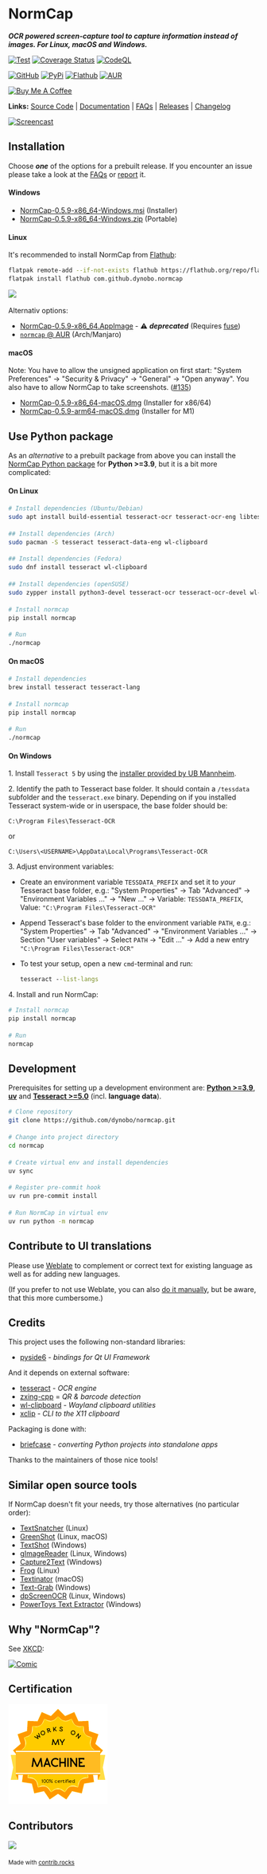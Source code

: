 <!-- markdownlint-disable MD013 MD026 MD033 -->

# NormCap

**_OCR powered screen-capture tool to capture information instead of images. For Linux,
macOS and Windows._**

[![Test](https://img.shields.io/github/actions/workflow/status/dynobo/normcap/cicd.yaml?label=CI/CD&branch=main)](https://github.com/dynobo/normcap/actions/workflows/cicd.yaml)
[![Coverage Status](https://img.shields.io/coverallsCoverage/github/dynobo/normcap?label=Coverage&branch=main)](https://coveralls.io/github/dynobo/normcap)
[![CodeQL](https://img.shields.io/github/actions/workflow/status/dynobo/normcap/cicd.yaml?label=CodeQL&branch=main)](https://github.com/dynobo/normcap/security/code-scanning/tools/CodeQL/status/)

[![GitHub](https://img.shields.io/github/downloads/dynobo/normcap/total?label=Github%20downloads&color=blue)](https://hanadigital.github.io/grev/?user=dynobo&repo=normcap)
[![PyPi](https://img.shields.io/pypi/dm/normcap?label=PyPi%20downloads&color=blue)](https://pypi.org/project/normcap)
[![Flathub](https://img.shields.io/flathub/downloads/com.github.dynobo.normcap?label=Flathub%20downloads&color=blue)](https://flathub.org/apps/details/com.github.dynobo.normcap)
[![AUR](https://img.shields.io/aur/votes/normcap?label=AUR%20votes&color=blue)](https://aur.archlinux.org/packages/normcap)

<a href="https://www.buymeacoffee.com/dynobo" target="_blank"><img src="https://cdn.buymeacoffee.com/buttons/v2/default-yellow.png" alt="Buy Me A Coffee" style="height: 40px !important;" ></a>

**Links:** [Source Code](https://github.com/dynobo/normcap) |
[Documentation](https://dynobo.github.io/normcap/) |
[FAQs](https://dynobo.github.io/normcap/#faqs) |
[Releases](https://github.com/dynobo/normcap/releases) |
[Changelog](https://github.com/dynobo/normcap/blob/main/CHANGELOG)

[![Screencast](https://user-images.githubusercontent.com/11071876/189767585-8bc45c18-8392-411d-84dc-cef1cb5dbc47.gif)](https://raw.githubusercontent.com/dynobo/normcap/main/assets/normcap.gif)

## Installation

Choose **_one_** of the options for a prebuilt release. If you encounter an issue please
take a look at the [FAQs](https://dynobo.github.io/normcap/#faqs) or
[report](https://github.com/dynobo/normcap/issues) it.

#### Windows

- [NormCap-0.5.9-x86_64-Windows.msi](https://github.com/dynobo/normcap/releases/download/v0.5.9/NormCap-0.5.9-x86_64-Windows.msi)
  (Installer)
- [NormCap-0.5.9-x86_64-Windows.zip](https://github.com/dynobo/normcap/releases/download/v0.5.9/NormCap-0.5.9-x86_64-Windows.zip)
  (Portable)

#### Linux

It's recommended to install NormCap from [Flathub](https://flathub.org):

```sh
flatpak remote-add --if-not-exists flathub https://flathub.org/repo/flathub.flatpakrepo
flatpak install flathub com.github.dynobo.normcap
```

<a href="https://flathub.org/apps/details/com.github.dynobo.normcap"><img src="https://flathub.org/assets/badges/flathub-badge-en.png" width="160"/></a>

Alternativ options:

- [NormCap-0.5.9-x86_64.AppImage](https://github.com/dynobo/normcap/releases/download/v0.5.9/NormCap-0.5.9-x86_64.AppImage) - ⚠️ ***deprecated***
  (Requires [fuse](https://dynobo.github.io/normcap/faqs/#linux-appimage-error-appimages-require-fuse-to-run))
- [`normcap` @ AUR](https://aur.archlinux.org/packages/normcap) (Arch/Manjaro)

#### macOS

Note: You have to allow the unsigned application on first start: "System Preferences" →
"Security & Privacy" → "General" → "Open anyway". You also have to allow NormCap to take
screenshots. ([#135](https://github.com/dynobo/normcap/issues/135))

- [NormCap-0.5.9-x86_64-macOS.dmg](https://github.com/dynobo/normcap/releases/download/v0.5.9/NormCap-0.5.9-x86_64-macOS.dmg)
  (Installer for x86/64)
- [NormCap-0.5.9-arm64-macOS.dmg](https://github.com/dynobo/normcap/releases/download/v0.5.9/NormCap-0.5.9-arm64-macOS.dmg)
  (Installer for M1)

## Use Python package

As an _alternative_ to a prebuilt package from above you can install the
[NormCap Python package](https://pypi.org/project/normcap/) for **Python >=3.9**, but it
is a bit more complicated:

#### On Linux

```sh
# Install dependencies (Ubuntu/Debian)
sudo apt install build-essential tesseract-ocr tesseract-ocr-eng libtesseract-dev libleptonica-dev wl-clipboard

## Install dependencies (Arch)
sudo pacman -S tesseract tesseract-data-eng wl-clipboard

## Install dependencies (Fedora)
sudo dnf install tesseract wl-clipboard

## Install dependencies (openSUSE)
sudo zypper install python3-devel tesseract-ocr tesseract-ocr-devel wl-clipboard

# Install normcap
pip install normcap

# Run
./normcap
```

#### On macOS

```sh
# Install dependencies
brew install tesseract tesseract-lang

# Install normcap
pip install normcap

# Run
./normcap
```

#### On Windows

1\. Install `Tesseract 5` by using the
[installer provided by UB Mannheim](https://github.com/UB-Mannheim/tesseract/wiki).

2\. Identify the path to Tesseract base folder. It should contain a `/tessdata` subfolder
and the `tesseract.exe` binary. Depending on if you installed Tesseract system-wide or
in userspace, the base folder should be:

```
C:\Program Files\Tesseract-OCR
```

or

```
C:\Users\<USERNAME>\AppData\Local\Programs\Tesseract-OCR
```

3\. Adjust environment variables:

- Create an environment variable `TESSDATA_PREFIX` and set it to _your_ Tesseract base
  folder, e.g.: "System Properties" → Tab "Advanced" → "Environment Variables …" →
  "New …" → Variable: `TESSDATA_PREFIX`, Value: `"C:\Program Files\Tesseract-OCR"`

- Append Tesseract's base folder to the environment variable `PATH`, e.g.: "System
  Properties" → Tab "Advanced" → "Environment Variables …" → Section "User variables"
  → Select `PATH` → "Edit …" → Add a new entry `"C:\Program Files\Tesseract-OCR"`

- To test your setup, open a new `cmd`-terminal and run:

    ```cmd
    tesseract --list-langs
    ```

4\. Install and run NormCap:

```bash
# Install normcap
pip install normcap

# Run
normcap
```

## Development

Prerequisites for setting up a development environment are:
[**Python >=3.9**](https://www.python.org/downloads/),
[**uv**](https://docs.astral.sh/uv/getting-started/installation/) and
[**Tesseract >=5.0**](https://tesseract-ocr.github.io/tessdoc/#5xx) (incl. **language
data**).

```sh
# Clone repository
git clone https://github.com/dynobo/normcap.git

# Change into project directory
cd normcap

# Create virtual env and install dependencies
uv sync

# Register pre-commit hook
uv run pre-commit install

# Run NormCap in virtual env
uv run python -m normcap
```

## Contribute to UI translations

Please use [Weblate](https://hosted.weblate.org/projects/normcap/ui/) to complement or
correct text for existing language as well as for adding new languages.

(If you prefer to not use Weblate, you can also [do it manually](./normcap/resources/locales/README.md), but be aware, that this more cumbersome.)

## Credits

This project uses the following non-standard libraries:

- [pyside6](https://pypi.org/project/PySide6/) _- bindings for Qt UI Framework_

And it depends on external software:

- [tesseract](https://github.com/tesseract-ocr/tesseract) - _OCR engine_
- [zxing-cpp](https://github.com/zxing-cpp/zxing-cpp) = _QR & barcode detection_
- [wl-clipboard](https://github.com/bugaevc/wl-clipboard) - _Wayland clipboard
  utilities_
- [xclip](https://github.com/astrand/xclip) - _CLI to the X11 clipboard_

Packaging is done with:

- [briefcase](https://pypi.org/project/briefcase/) _- converting Python projects into_
  _standalone apps_

Thanks to the maintainers of those nice tools!

## Similar open source tools

If NormCap doesn't fit your needs, try those alternatives (no particular order):

- [TextSnatcher](https://github.com/RajSolai/TextSnatcher) (Linux)
- [GreenShot](https://getgreenshot.org/) (Linux, macOS)
- [TextShot](https://github.com/ianzhao05/textshot) (Windows)
- [gImageReader](https://github.com/manisandro/gImageReader) (Linux, Windows)
- [Capture2Text](https://sourceforge.net/projects/capture2text) (Windows)
- [Frog](https://github.com/TenderOwl/Frog) (Linux)
- [Textinator](https://github.com/RhetTbull/textinator) (macOS)
- [Text-Grab](https://github.com/TheJoeFin/Text-Grab) (Windows)
- [dpScreenOCR](https://danpla.github.io/dpscreenocr/) (Linux, Windows)
- [PowerToys Text Extractor](https://learn.microsoft.com/en-us/windows/powertoys/text-extractor)
  (Windows)

## Why "NormCap"?

See [XKCD](https://xkcd.com):

[![Comic](https://imgs.xkcd.com/comics/norm_normal_file_format.png)](https://xkcd.com/2116/)


## Certification

![WOMM](https://raw.githubusercontent.com/dynobo/lmdiag/master/badge.png)

## Contributors

<a href="https://github.com/dynobo/normcap/graphs/contributors">
  <img src="https://contrib.rocks/image?repo=dynobo/normcap" />
</a>

<small>Made with [contrib.rocks](https://contrib.rocks)</small>
